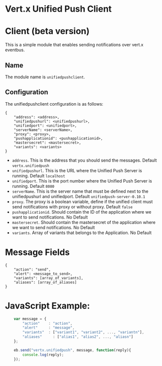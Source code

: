 # Vert.x Unified Push Client

# Client (beta version)

This is a simple module that enables sending notifications over vert.x eventbus. 
## Name

The module name is `unifiedpushclient`.

## Configuration

The unifiedpushclient configuration is as follows:

    {
    	"address": <address>,
        "unifiedpushurl": <unifiedpushurl>,
        "unifiedport": <unifiedport>,
        "serverName": <serverName>,
        "proxy": <proxy>,
        "pushapplicationid": <pushapplicationid>,
        "mastersecret": <mastersecret>,
        "variants": <variants>
    }
    
* `address`. This is the address that you should send the messages. Default `vertx.unifiedpush`
* `unifiedpushurl`. This is the URL where the Unified Push Server is running. Default `localhost`
* `unifiedport`. This is the port number where the Unified Push Server is running. Default `8080`
* `serverName`. This is the server name that must be defined next to the unifiedpushurl and unifiedport. Default `unifiedpush-server-0.10.1` 
* `proxy`. The proxy is a boolean variable, define if the unified client must send notifications with proxy or without proxy. Default `false`
* `pushapplicationid`. Should contain the ID of the application where we want to send notifications. No Default 
* `mastersecret`. Should contain the mastersecret of the application where we want to send notifications. No Default 
* `variants`. Array of variants that belongs to the Application. No Default

# Message Fields

    {
        "action": "send",
        "alert": <message_to_send>,
        "variants": [array_of_variants],
        "aliases": [array_of_aliases]
    }

# JavaScript Example:
```javascript
	var message = {
		"action"    : "action",
		"alert"     : "message",
		"variants"  : ["variant1", "variant2", ..., "variantn"],
		"aliases"     : ["alias1", "alias2", ..., "aliasn"]
	};

	eb.send("vertx.unifiedpush", message, function(reply){ 
		console.log(reply);
	});
```
